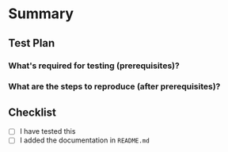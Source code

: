 <!-- Thanks for submitting a pull request! We appreciate you spending the time to work on these changes. Please follow the template so that the reviewers can easily understand what the code changes affect. -->

# Summary
<!--
Explain the **motivation** for making this change: here are some points to help you:

* What issues does the pull request solve? Please tag them so that they will get automatically closed once the PR is merged.
* What is the feature? (if applicable)
* How did you implement the solution?
* What areas of the project does it impact?
-->

## Test Plan
<!-- Demonstrate that the code is solid. -->

### What's required for testing (prerequisites)?

### What are the steps to reproduce (after prerequisites)?

## Checklist
<!-- Check completed item, when applicable, via: [X] -->

- [ ] I have tested this
- [ ] I added the documentation in `README.md`
